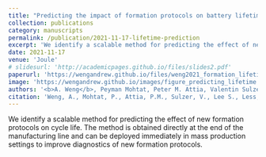 ```yaml
---
title: "Predicting the impact of formation protocols on battery lifetime immediately after manufacturing"
collection: publications
category: manuscripts
permalink: /publication/2021-11-17-lifetime-prediction
excerpt: 'We identify a scalable method for predicting the effect of new formation protocols on cycle life. The method is obtained directly at the end of the manufacturing line and can be deployed immediately in mass production settings to improve diagnostics of new formation protocols.'
date: 2021-11-17
venue: 'Joule'
# slidesurl: 'http://academicpages.github.io/files/slides2.pdf'
paperurl: 'https://wengandrew.github.io/files/weng2021_formation_lifetime_prediction_joule_si.pdf'
image: 'https://wengandrew.github.io/images/figure_predicting_lifetime.png'
authors: '<b>A. Weng</b>, Peyman Mohtat, Peter M. Attia, Valentin Sulzer, Suhak Lee, Greg Less, Anna Stefanopoulou'
citation: 'Weng, A., Mohtat, P., Attia, P.M., Sulzer, V., Lee S., Less, G., Stefanopoulou, A. "Predicting the impact of formation protocols on battery lifetime immediately after manufacturing." Joule 5(11):2971-2992. https://doi.org/10.1016/j.joule.2021.09.015'
---
```


We identify a scalable method for predicting the effect of new formation protocols on cycle life. The method is obtained directly at the end of the manufacturing line and can be deployed immediately in mass production settings to improve diagnostics of new formation protocols.
